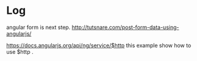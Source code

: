 # Log

angular form is next step.   http://tutsnare.com/post-form-data-using-angularjs/

https://docs.angularjs.org/api/ng/service/$http   this example show how to use $http .
